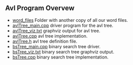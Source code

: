 ## Avl Program Overvew

- [word_files](./word_files) Folder with another copy of all our word files.
- [avlTree_main.cpp](./avlTree_main.cpp) driver program for the avl tree.
- [avlTree_viz.txt](./avlTree_viz.txt) graphviz output for avl tree.
- [avlTree.cpp](./avlTree.cpp) avl tree implementation.
- [avlTree.h](./avlTree.h) avl tree definition file.
- [bsTree_main.cpp](./bsTree_main.cpp) binary search tree driver.
- [bsTree_viz.txt](./bsTree_viz.txt) binary search tree graphviz output.
- [bsTree.cpp](./bsTree.cpp) binary search tree implementation.

